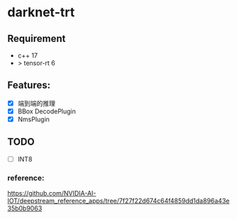 # darknet-trt

## Requirement

- c++ 17
- \> tensor-rt 6

## Features:

- [x] 端到端的推理
- [x] BBox DecodePlugin
- [x] NmsPlugin

## TODO
- [ ] INT8

### reference:

https://github.com/NVIDIA-AI-IOT/deepstream_reference_apps/tree/7f27f22d674c64f4859dd1da896a43e35b0b9063

